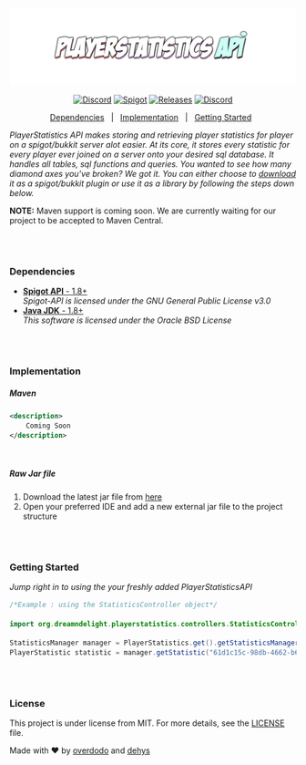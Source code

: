 <div align="center" id="top"> 
  <img src="./res/banner.png" alt="Playerstatistics" />
</div>

<p align="center">
  <a href="https://discord.gg/p8Brtwj"><img alt="Discord" src="https://img.shields.io/discord/435431724831211522?color=%237289DA&label=%20%E2%80%8E%20%E2%80%8E%20%E2%80%8EDiscord%20%E2%80%8E&logo=Discord&logoColor=%237289DA&style=flat-square"></a>
  <a href="https://spigotmc.org/"><img alt="Spigot" src="https://img.shields.io/github/v/release/dream-n-delight/playerstatistics?color=%23EF8D1D&label=Spigot&style=flat-square"></a>
  <a href="https://github.com/Dream-n-Delight/PlayerStatistics/releases"><img alt="Releases" src="https://img.shields.io/github/v/release/dream-n-delight/playerstatistics?color=%2354f95f&label=Latest%20Release&logo=GitHub&logoColor=%2354f95f&style=flat-square"></a>
  <a href="https://en.wikipedia.org/wiki/MIT_License"><img alt="Discord" src="https://img.shields.io/github/license/dream-n-delight/playerstatistics?color=%23f9a154&label=License&style=flat-square"></a>
</p>
<p align="center">
  <a href="https://github.com/Dream-n-Delight/PlayerStatistics/blob/pilot/README.md#dependencies">Dependencies</a> &#xa0; | &#xa0;
  <a href="https://github.com/Dream-n-Delight/PlayerStatistics/blob/pilot/README.md#implementation">Implementation</a> &#xa0; | &#xa0;
  <a href="https://github.com/Dream-n-Delight/PlayerStatistics/tree/pilot#getting-started">Getting Started</a> &#xa0;
</p>

*PlayerStatistics API makes storing and retrieving player statistics for player on a spigot/bukkit server alot easier. At its core, it stores every statistic for every player ever joined on a server onto your desired sql database. It handles all tables, sql functions and queries. You wanted to see how many diamond axes you've broken? We got it. You can either choose to [download](https://github.com/Dream-n-Delight/PlayerStatistics/releases) it as a spigot/bukkit plugin or use it as a library by following the steps down below.*

**NOTE:** Maven support is coming soon. We are currently waiting for our project to be accepted to Maven Central.

<br>
<br>

### Dependencies ###
- [**Spigot API** - 1.8+](https://hub.spigotmc.org/jenkins/job/BuildTools/)<br>
  *Spigot-API is licensed under the GNU General Public License v3.0*<br>
- [**Java JDK** - 1.8+](https://www.oracle.com/java/technologies/javase/javase-jdk8-downloads.html)<br>
  *This software is licensed under the Oracle BSD License*
  
<br>
<br>

### Implementation ###

<h5>Maven</h5>

```xml
<description>
    Coming Soon
</description>
```

<br>


<h5>Raw Jar file</h5>

1. Download the latest jar file from [here](https://github.com/dream-n-delight/playerstatistics/releases)
2. Open your preferred IDE and add a new external jar file to the project structure

<br>
<br>

### Getting Started ###

*Jump right in to using the your freshly added PlayerStatisticsAPI*
```java
/*Example : using the StatisticsController object*/

import org.dreamndelight.playerstatistics.controllers.StatisticsController;

StatisticsManager manager = PlayerStatistics.get().getStatisticsManager();
PlayerStatistic statistic = manager.getStatistic("61d1c15c-98db-4662-b696-1668daeef4f0");

```

<br>
<br>

### License ###

This project is under license from MIT. For more details, see the [LICENSE](LICENSE.md) file.


Made with :heart: by <a href="https://github.com/overdodo" target="_blank">overdodo</a> and <a href="https://github.com/dehys" target="_blank">dehys</a>
